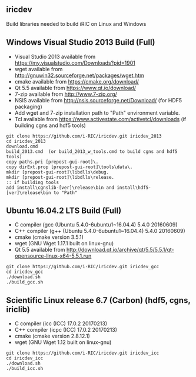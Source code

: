 ## iricdev

Build libraries needed to build iRIC on Linux and Windows

## Windows Visual Studio 2013 Build (Full)
* Visual Studio 2013 available from https://my.visualstudio.com/Downloads?pid=1901
* wget available from http://gnuwin32.sourceforge.net/packages/wget.htm
* cmake available from https://cmake.org/download/
* Qt 5.5 available from https://www.qt.io/download/
* 7-zip available from http://www.7-zip.org/
* NSIS available from http://nsis.sourceforge.net/Download/ (for HDF5 packaging)
* Add wget and 7-zip installation path to "Path" environment variable.
* Tcl available from https://www.activestate.com/activetcl/downloads (if building cgns and hdf5 tools)

```
git clone https://github.com/i-RIC/iricdev.git iricdev_2013
cd iricdev_2013
download.cmd
build_2013.cmd  (or build_2013_w_tools.cmd to build cgns and hdf5 tools)
copy paths.pri [prepost-gui-root]\.
copy dirExt.prop [prepost-gui-root]\tools\data\.
mkdir [prepost-gui-root]\libdlls\debug.
mkdir [prepost-gui-root]\libdlls\release.
:: if building tools
add install\cgnslib-[ver]\release\bin and install\hdf5-[ver]\release\bin to "Path"
```

## Ubuntu 16.04.2 LTS Build (Full)

* C compiler (gcc (Ubuntu 5.4.0-6ubuntu1~16.04.4) 5.4.0 20160609)
* C++ compiler (g++ (Ubuntu 5.4.0-6ubuntu1~16.04.4) 5.4.0 20160609)
* cmake (cmake version 3.5.1)
* wget (GNU Wget 1.17.1 built on linux-gnu)
* Qt 5.5 available from http://download.qt.io/archive/qt/5.5/5.5.1/qt-opensource-linux-x64-5.5.1.run

```
git clone https://github.com/i-RIC/iricdev.git iricdev_gcc
cd iricdev_gcc
./download.sh
./build_gcc.sh
```

## Scientific Linux release 6.7 (Carbon) (hdf5, cgns, iriclib)
* C compiler (icc (ICC) 17.0.2 20170213)
* C++ compiler (icpc (ICC) 17.0.2 20170213)
* cmake (cmake version 2.8.12.1)
* wget (GNU Wget 1.12 built on linux-gnu)

```
git clone https://github.com/i-RIC/iricdev.git iricdev_icc
cd iricdev_icc
./download.sh
./build_icc.sh
```
